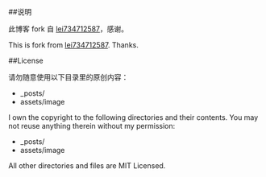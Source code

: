 
##说明

此博客 fork 自 [lei734712587](https://github.com/lei734712587/lei734712587.github.io)，感谢。

This is fork from [lei734712587](https://github.com/lei734712587/lei734712587.github.io). Thanks.

##License

请勿随意使用以下目录里的原创内容：
*   _posts/
*   assets/image

I own the copyright to the following directories and their contents.  You may not reuse anything therein without my permission:
*   _posts/
*   assets/image

All other directories and files are MIT Licensed.




